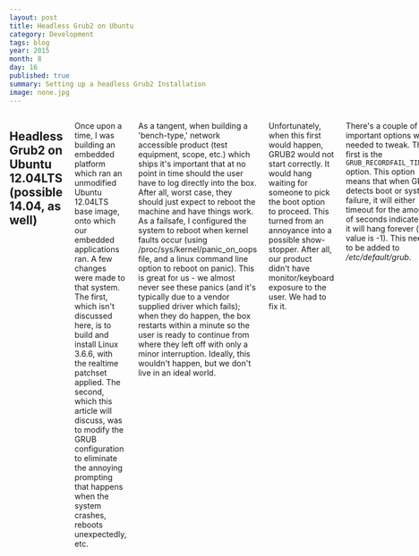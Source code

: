 ```yaml
---
layout: post
title: Headless Grub2 on Ubuntu
category: Development
tags: blog 
year: 2015
month: 8
day: 16
published: true
summary: Setting up a headless Grub2 Installation
image: none.jpg
---
```


<div class="row">
   <div class="span9 columns">
   <h2>Headless Grub2 on Ubuntu 12.04LTS (possible 14.04, as well)</h2>
   <p>Once upon a time, I was building an embedded platform which ran an unmodified Ubuntu 12.04LTS base image, onto which our embedded applications ran. A few changes were made to that system. The first, which isn't discussed here, is to build and install Linux 3.6.6, with the realtime patchset applied. The second, which this article will discuss, was to modify the GRUB configuration to eliminate the annoying prompting that happens when the system crashes, reboots unexpectedly, etc.</p>
   <p>As a tangent, when building a 'bench-type,' network accessible product (test equipment, scope, etc.) which ships it's important that at no point in time should the user have to log directly into the box. After all, worst case, they should just expect to reboot the machine and have things work. As a failsafe, I configured the system to reboot when kernel faults occur (using /proc/sys/kernel/panic_on_oops file, and a linux command line option to reboot on panic). This is great for us - we almost never see these panics (and it's typically due to a vendor supplied driver which fails); when they do happen, the box restarts within a minute so the user is ready to continue from where they left off with only a minor interruption. Ideally, this wouldn't happen, but we don't live in an ideal world.</p>
   <p>Unfortunately, when this first would happen, GRUB2 would not start correctly. It would hang waiting for someone to pick the boot option to proceed. This turned from an annoyance into a possible show-stopper. After all, our product didn't have monitor/keyboard exposure to the user. We had to fix it.</p>
   <p>There's a couple of important options we needed to tweak. The first is the <code>GRUB_RECORDFAIL_TIMEOUT</code> option. This option means that when GRUB detects boot or system failure, it will either timeout for the amount of seconds indicated, or it will hang forever (if the value is -1). This needs to be added to <em>/etc/default/grub</em>.</p>
   <p>The second option happened after a power failure while the system was journaling data to the disk. In this case, the system started to boot normally, but detected a need to run <em>/sbin/fsck</em>, and required a root password entry before continuing. The way around this was to change <code>FSCKFIX=no</code> to <code>FSCKFIX=yes</code> in <em>/etc/default/rcS</em>. After these edits, running update-grub is required.</p>
   <p>Of course, doing this manually was not an option; thanks to the power of dpkg's postinst scripting, the code to do this looked something like:</p>
   <pre class="prettyprint">
#!/bin/bash

DO_UPGRADE_GRUB=no

FOUND_GRUB_FAIL_LACKING=$(/bin/grep 'GRUB_RECORDFAIL_TIMEOUT' /etc/default/grub)

if [ "$?" == "1" ]; then
    /bin/echo "GRUB_RECORDFAIL_TIMEOUT=5" >> /etc/default/grub
    DO_UPGRADE_GRUB=yes
else
    FOUND_TIMEOUT_NEGONE=$(/bin/grep 'GRUB_RECORDFAIL_TIMEOUT=-1' /etc/default/grub)
    if [ "$?" == "1" ]; then
        /bin/sed -rei 's@GRUB_RECORDFAIL_TIMEOUT=-1@GRUB_RECORDFAIL_TIMEOUT=5@' /etc/default/grub
        DO_UPGRADE_GRUB=yes
    fi
fi

FOUND_FSCKFIX=$(/bin/grep 'FSCKFIX=' /etc/default/rcS)
if [ "$?" == "1" ]; then
    /bin/sed -rei 's@FSCKFIX=no@FSCKFIX=yes' /etc/default/rcS
else
    /bin/echo 'FSCKFIX=yes' >> /etc/default/rcS
fi

if [ "$DO_UPGRADE_GRUB" == "yes" ]; then
   /usr/sbin/update-grub
fi

   </pre>
   <p>The above script is close to what I've actually put in a postinst file. The <code>sed</code> lines were changed a bit, YMMV as far as their working. However, this is a simple way of making a server run headless; and a way of editing some embedded application <b>.deb </b> postinst control file to enable that.</p>
